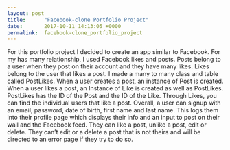 ```yaml
---
layout: post
title:      "Facebook-clone Portfolio Project"
date:       2017-10-11 14:13:05 +0000
permalink:  facebook-clone_portfolio_project
---
```



For this portfolio project I decided to create an app similar to Facebook.  For my has many relationship, I used Facebook likes and posts.  Posts belong to a user when they post on their account and they have many likes.  Likes belong to the user that likes a post.  I made a many to many class and table called PostLikes. When a user creates a post, an instance of Post is created.  When a user likes a post, an Instance of Like is created as well as PostLikes.  PostLikes has the ID of the Post and the ID of the Like.  Through Likes, you can find the individual users that like a post.  Overall, a user can signup with an email, password, date of birth, first name and last name.  This logs them into their profile page which displays their info and an input to post on their wall and the Facebook feed.  They can like a post, unlike a post, edit or delete.  They can’t edit or a delete a post that is not theirs and will be directed to an error page if they try to do so. 


